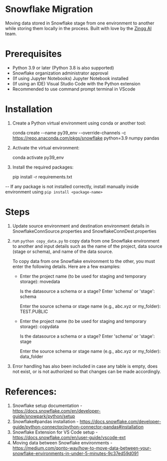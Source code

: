 # Snowflake Migration
Moving data stored in Snowflake stage from one environment to another while storing them locally in the process. Built with love by the [Zingg AI](https://www.zingg.ai) team. 

# Prerequisites

- Python 3.9 or later (Python 3.8 is also supported)
- Snowflake organization administrator approval
- (If using Jupyter Notebooks) Jupyter Notebook installed
- (If using an IDE) Visual Studio Code with the Python extension
- Recommended to use command prompt terminal in VScode

# Installation

1. Create a Python virtual environment using conda or another tool:

   conda create --name py39_env --override-channels -c https://repo.anaconda.com/pkgs/snowflake python=3.9 numpy pandas

2. Activate the virtual environment:

   conda activate py39_env

3. Install the required packages:

   pip install -r requirements.txt

-- If any package is not installed correctly, install manually inside environment using `pip install <package-name>`

# Steps

1. Update source environment and destination environment details in SnowflakeConnSource.properties and SnowflakeConnDest.properties

2. run `python copy_data.py` to copy data from one Snowflake environment to another and input details such as the name of the project, data source (stage or schema), and name of the data source.

   To copy data from one Snowflake environment to the other, you must enter the following details. Here are a few examples:

   -  Enter the project name (to be used for staging and temporary storage): movedata

      Is the datasource a schema or a stage? Enter 'schema' or 'stage': schema

      Enter the source schema or stage name (e.g., abc.xyz or my_folder): TEST.PUBLIC

   -  Enter the project name (to be used for staging and temporary storage): copydata

      Is the datasource a schema or a stage? Enter 'schema' or 'stage': stage

      Enter the source schema or stage name (e.g., abc.xyz or my_folder): data_folder

3. Error handling has also been included in case any table is empty, does not exist, or is not authorized so that changes can be made accordingly.

# References:

1. Snowflake setup documentation - https://docs.snowflake.com/en/developer-guide/snowpark/python/setup
2. Snowflake#pandas installation - https://docs.snowflake.com/developer-guide/python-connector/python-connector-pandas#installation 
3. Snowflake Extension for VS Code setup - https://docs.snowflake.com/en/user-guide/vscode-ext
4. Moving data between Snowflake environments - https://medium.com/qonto-way/how-to-move-data-between-your-snowflake-environments-in-under-5-minutes-9c37ed59d091
